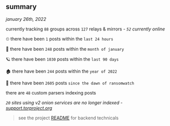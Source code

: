 
## summary
_january 26th, 2022_

currently tracking `88` groups across `127` relays & mirrors - _`52` currently online_

⏲ there have been `1` posts within the `last 24 hours`

🦈 there have been `248` posts within the `month of january`

🪐 there have been `1030` posts within the `last 90 days`

🏚 there have been `244` posts within the `year of 2022`

🦕 there have been `2605` posts `since the dawn of ransomwatch`

there are `48` custom parsers indexing posts

_`20` sites using v2 onion services are no longer indexed - [support.torproject.org](https://support.torproject.org/onionservices/v2-deprecation/)_

> see the project [README](https://github.com/thetanz/ransomwatch#ransomwatch--) for backend technicals
